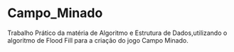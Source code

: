 # Campo_Minado
Trabalho Prático da matéria de Algoritmo e Estrutura de Dados,utilizando o algoritmo de   Flood Fill para a criação do jogo Campo Minado.

